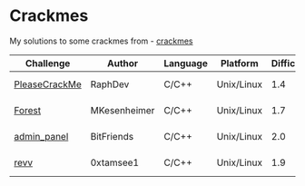 # Crackmes
My solutions to some crackmes from - [crackmes](https://crackmes.one/)

| Challenge | Author | Language | Platform | Difficulty | Quality | Arch |
| --------- | ------ | -------- | -------- | ---------- | ------- | ---- |
| [PleaseCrackMe](https://github.com/ZeroCooL-555/Crackmes/tree/main/PleaseCrackMe/) | RaphDev | C/C++ | Unix/Linux | 1.4 | 4.5 | x86-64 |
| [Forest](https://github.com/ZeroCooL-555/Crackmes/tree/main/Forest/) | MKesenheimer | C/C++ | Unix/Linux | 1.7 | 4.4 | x86-64 | 
| [admin_panel](https://github.com/ZeroCooL-555/Crackmes/tree/main/admin_panel) | BitFriends | C/C++ | Unix/Linux | 2.0 | 4.0 | x86-64 |
| [revv](https://github.com/ZeroCooL-555/Crackmes/tree/main/revv) | 0xtamsee1 | C/C++ | Unix/Linux | 1.9 | 4.3 | x86-64 |
